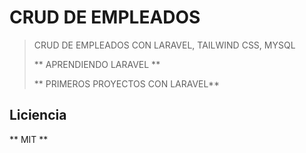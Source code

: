 # CRUD DE EMPLEADOS 

> CRUD DE EMPLEADOS CON LARAVEL, TAILWIND CSS, MYSQL 
>
> ** APRENDIENDO LARAVEL **
>
> ** PRIMEROS PROYECTOS CON LARAVEL**


## Liciencia
** MIT **
